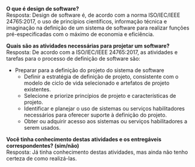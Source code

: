 **O que é design de software?**
<br>
Resposta: Design de software é, de acordo com a norma ISO/IEC/IEEE 24765:2017, o uso de princípios científicos, informação técnica e imaginação na definição de um sistema de software para realizar funções pré-especificadas com o máximo de economia e eficiência.

**Quais são as atividades necessárias para projetar um software?**
<br>
Resposta:
De acordo com a ISO/IEC/IEEE 24765:2017, as atividades e tarefas para o processo de definição de software são:
- Preparar para a definição do projeto do sistema de software
	 - Definir a estratégia de definição de projeto, consistente com o modelo de ciclo de vida selecionado e artefatos de projeto existentes.
	 - Selecione e priorize princípios de projeto e características de projeto.
	 - Identificar e planejar o uso de sistemas ou serviços habilitadores necessários para oferecer suporte à definição do projeto.
	 - Obter ou adquirir acesso aos sistemas ou serviços habilitadores a serem usados.


**Você tinha conhecimento destas atividades e os entregáveis correspondentes? (sim/não)**
<br>
Resposta: Já tinha conhecimento destas atividades, mas ainda não tenho certeza de como realizá-las.

